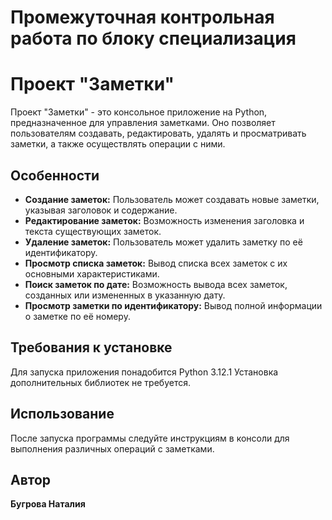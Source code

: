 # Промежуточная контрольная работа по блоку специализация
# Проект "Заметки"

Проект "Заметки" - это консольное приложение на Python, предназначенное для управления заметками. Оно позволяет пользователям создавать, редактировать, удалять и просматривать заметки, а также осуществлять операции с ними.

## Особенности

- **Создание заметок:** Пользователь может создавать новые заметки, указывая заголовок и содержание.
- **Редактирование заметок:** Возможность изменения заголовка и текста существующих заметок.
- **Удаление заметок:** Пользователь может удалить заметку по её идентификатору.
- **Просмотр списка заметок:** Вывод списка всех заметок с их основными характеристиками.
- **Поиск заметок по дате:** Возможность вывода всех заметок, созданных или измененных в указанную дату.
- **Просмотр заметки по идентификатору:** Вывод полной информации о заметке по её номеру.

## Требования к установке

Для запуска приложения понадобится Python 3.12.1 Установка дополнительных библиотек не требуется.

## Использование

После запуска программы следуйте инструкциям в консоли для выполнения различных операций с заметками.

## Автор

**Бугрова Наталия**